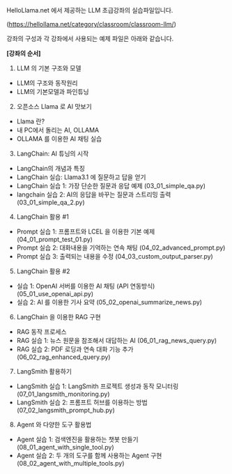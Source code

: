 
HelloLlama.net 에서 제공하는 LLM 초급강좌의 실습파일입니다.

(https://hellollama.net/category/classroom/classroom-llm/)

강좌의 구성과 각 강좌에서 사용되는 예제 파일은 아래와 같습니다.


**[강좌의 순서]**

1. LLM 의 기본 구조와 모델
- LLM의 구조와 동작원리
- LLM의 기본모델과 파인튜닝

2. 오픈소스 Llama 로 AI 맛보기
- Llama 란?
- 내 PC에서 돌리는 AI, OLLAMA
- OLLAMA 를 이용한 AI 채팅 실습

3. LangChain: AI 튜닝의 시작
- LangChain의 개념과 특징
- LangChain 실습: Llama3.1 에 질문하고 답을 얻기
- LangChain 실습 1: 가장 단순한 질문과 응답 예제 (03_01_simple_qa.py)
- langchain 실습 2: AI의 응답을 바꾸는 질문과 스트리밍 출력 (03_01_simple_qa_2.py)

4. LangChain 활용 #1
- Prompt 실습 1: 프롬프트와 LCEL 을 이용한 기본 예제 (04_01_prompt_test_01.py)
- Prompt 실습 2: 대화내용을 기억하는 연속 채팅 (04_02_advanced_prompt.py)
- Prompt 실습 3: 출력되는 내용을 수정 (04_03_custom_output_parser.py)

5. LangChain 활용 #2
- 실습 1: OpenAI 서버를 이용한 AI 채팅 (API 연동방식) (05_01_use_openai_api.py)
- 실습 2: AI 를 이용한 기사 요약 (05_02_openai_summarize_news.py)

6. LangChain 을 이용한 RAG 구현
- RAG 동작 프로세스
- RAG 실습 1: 뉴스 원문을 참조해서 대답하는 AI (06_01_rag_news_query.py)
- RAG 실습 2: PDF 로딩과 연속 대화 기능 추가 (06_02_rag_enhanced_query.py)

7. LangSmith 활용하기
- LangSmith 실습 1: LangSmith 프로젝트 생성과 동작 모니터링 (07_01_langsmith_monitoring.py)
- LangSmith 실습 2: 프롬프트 허브를 이용하는 방법 (07_02_langsmith_prompt_hub.py)

8. Agent 와 다양한 도구 활용법
- Agent 실습 1: 검색엔진을 활용하는 챗봇 만들기 (08_01_agent_with_single_tool.py)
- Agent 실습 2: 두 개의 도구를 함께 사용하는 Agent 구현 (08_02_agent_with_multiple_tools.py)
  

